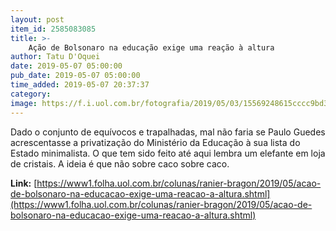 ```yaml
---
layout: post
item_id: 2585083085
title: >-
    Ação de Bolsonaro na educação exige uma reação à altura
author: Tatu D'Oquei
date: 2019-05-07 05:00:00
pub_date: 2019-05-07 05:00:00
time_added: 2019-05-07 20:37:37
category: 
image: https://f.i.uol.com.br/fotografia/2019/05/03/15569248615cccc9bd34e71_1556924861_3x2_rt.jpg
---
```


Dado o conjunto de equívocos e trapalhadas, mal não faria se Paulo Guedes acrescentasse a privatização do Ministério da Educação à sua lista do Estado minimalista. O que tem sido feito até aqui lembra um elefante em loja de cristais. A ideia é que não sobre caco sobre caco.

**Link:** [https://www1.folha.uol.com.br/colunas/ranier-bragon/2019/05/acao-de-bolsonaro-na-educacao-exige-uma-reacao-a-altura.shtml](https://www1.folha.uol.com.br/colunas/ranier-bragon/2019/05/acao-de-bolsonaro-na-educacao-exige-uma-reacao-a-altura.shtml)

